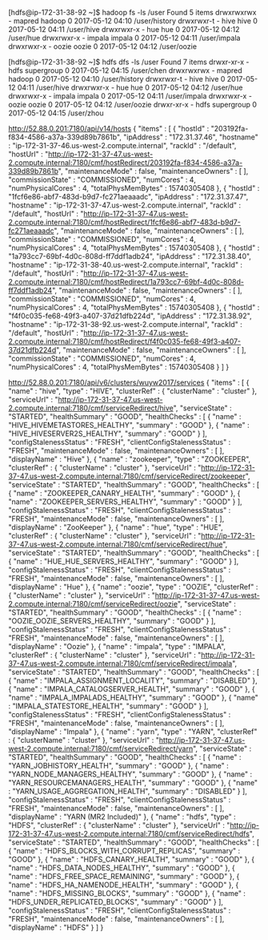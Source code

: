 [hdfs@ip-172-31-38-92 ~]$ hadoop  fs -ls /user
Found 5 items
drwxrwxrwx   - mapred hadoop          0 2017-05-12 04:10 /user/history
drwxrwxr-t   - hive   hive            0 2017-05-12 04:11 /user/hive
drwxrwxr-x   - hue    hue             0 2017-05-12 04:12 /user/hue
drwxrwxr-x   - impala impala          0 2017-05-12 04:11 /user/impala
drwxrwxr-x   - oozie  oozie           0 2017-05-12 04:12 /user/oozie

[hdfs@ip-172-31-38-92 ~]$ hdfs dfs -ls /user
Found 7 items
drwxr-xr-x   - hdfs   supergroup          0 2017-05-12 04:15 /user/chen
drwxrwxrwx   - mapred hadoop              0 2017-05-12 04:10 /user/history
drwxrwxr-t   - hive   hive                0 2017-05-12 04:11 /user/hive
drwxrwxr-x   - hue    hue                 0 2017-05-12 04:12 /user/hue
drwxrwxr-x   - impala impala              0 2017-05-12 04:11 /user/impala
drwxrwxr-x   - oozie  oozie               0 2017-05-12 04:12 /user/oozie
drwxr-xr-x   - hdfs   supergroup          0 2017-05-12 04:15 /user/zhou

http://52.88.0.201:7180/api/v14/hosts
{
  "items" : [ {
    "hostId" : "203192fa-f834-4586-a37a-339d89b7861b",
    "ipAddress" : "172.31.37.46",
    "hostname" : "ip-172-31-37-46.us-west-2.compute.internal",
    "rackId" : "/default",
    "hostUrl" : "http://ip-172-31-37-47.us-west-2.compute.internal:7180/cmf/hostRedirect/203192fa-f834-4586-a37a-339d89b7861b",
    "maintenanceMode" : false,
    "maintenanceOwners" : [ ],
    "commissionState" : "COMMISSIONED",
    "numCores" : 4,
    "numPhysicalCores" : 4,
    "totalPhysMemBytes" : 15740305408
  }, {
    "hostId" : "1fcf6e86-abf7-483d-b9d7-fc271aeaaadc",
    "ipAddress" : "172.31.37.47",
    "hostname" : "ip-172-31-37-47.us-west-2.compute.internal",
    "rackId" : "/default",
    "hostUrl" : "http://ip-172-31-37-47.us-west-2.compute.internal:7180/cmf/hostRedirect/1fcf6e86-abf7-483d-b9d7-fc271aeaaadc",
    "maintenanceMode" : false,
    "maintenanceOwners" : [ ],
    "commissionState" : "COMMISSIONED",
    "numCores" : 4,
    "numPhysicalCores" : 4,
    "totalPhysMemBytes" : 15740305408
  }, {
    "hostId" : "1a793cc7-69bf-4d0c-808d-ff7ddf1adb24",
    "ipAddress" : "172.31.38.40",
    "hostname" : "ip-172-31-38-40.us-west-2.compute.internal",
    "rackId" : "/default",
    "hostUrl" : "http://ip-172-31-37-47.us-west-2.compute.internal:7180/cmf/hostRedirect/1a793cc7-69bf-4d0c-808d-ff7ddf1adb24",
    "maintenanceMode" : false,
    "maintenanceOwners" : [ ],
    "commissionState" : "COMMISSIONED",
    "numCores" : 4,
    "numPhysicalCores" : 4,
    "totalPhysMemBytes" : 15740305408
  }, {
    "hostId" : "f4f0c035-fe68-49f3-a407-37d21dfb224d",
    "ipAddress" : "172.31.38.92",
    "hostname" : "ip-172-31-38-92.us-west-2.compute.internal",
    "rackId" : "/default",
    "hostUrl" : "http://ip-172-31-37-47.us-west-2.compute.internal:7180/cmf/hostRedirect/f4f0c035-fe68-49f3-a407-37d21dfb224d",
    "maintenanceMode" : false,
    "maintenanceOwners" : [ ],
    "commissionState" : "COMMISSIONED",
    "numCores" : 4,
    "numPhysicalCores" : 4,
    "totalPhysMemBytes" : 15740305408
  } ]
}

http://52.88.0.201:7180/api/v6/clusters/wuyw2017/services
{
  "items" : [ {
    "name" : "hive",
    "type" : "HIVE",
    "clusterRef" : {
      "clusterName" : "cluster"
    },
    "serviceUrl" : "http://ip-172-31-37-47.us-west-2.compute.internal:7180/cmf/serviceRedirect/hive",
    "serviceState" : "STARTED",
    "healthSummary" : "GOOD",
    "healthChecks" : [ {
      "name" : "HIVE_HIVEMETASTORES_HEALTHY",
      "summary" : "GOOD"
    }, {
      "name" : "HIVE_HIVESERVER2S_HEALTHY",
      "summary" : "GOOD"
    } ],
    "configStalenessStatus" : "FRESH",
    "clientConfigStalenessStatus" : "FRESH",
    "maintenanceMode" : false,
    "maintenanceOwners" : [ ],
    "displayName" : "Hive"
  }, {
    "name" : "zookeeper",
    "type" : "ZOOKEEPER",
    "clusterRef" : {
      "clusterName" : "cluster"
    },
    "serviceUrl" : "http://ip-172-31-37-47.us-west-2.compute.internal:7180/cmf/serviceRedirect/zookeeper",
    "serviceState" : "STARTED",
    "healthSummary" : "GOOD",
    "healthChecks" : [ {
      "name" : "ZOOKEEPER_CANARY_HEALTH",
      "summary" : "GOOD"
    }, {
      "name" : "ZOOKEEPER_SERVERS_HEALTHY",
      "summary" : "GOOD"
    } ],
    "configStalenessStatus" : "FRESH",
    "clientConfigStalenessStatus" : "FRESH",
    "maintenanceMode" : false,
    "maintenanceOwners" : [ ],
    "displayName" : "ZooKeeper"
  }, {
    "name" : "hue",
    "type" : "HUE",
    "clusterRef" : {
      "clusterName" : "cluster"
    },
    "serviceUrl" : "http://ip-172-31-37-47.us-west-2.compute.internal:7180/cmf/serviceRedirect/hue",
    "serviceState" : "STARTED",
    "healthSummary" : "GOOD",
    "healthChecks" : [ {
      "name" : "HUE_HUE_SERVERS_HEALTHY",
      "summary" : "GOOD"
    } ],
    "configStalenessStatus" : "FRESH",
    "clientConfigStalenessStatus" : "FRESH",
    "maintenanceMode" : false,
    "maintenanceOwners" : [ ],
    "displayName" : "Hue"
  }, {
    "name" : "oozie",
    "type" : "OOZIE",
    "clusterRef" : {
      "clusterName" : "cluster"
    },
    "serviceUrl" : "http://ip-172-31-37-47.us-west-2.compute.internal:7180/cmf/serviceRedirect/oozie",
    "serviceState" : "STARTED",
    "healthSummary" : "GOOD",
    "healthChecks" : [ {
      "name" : "OOZIE_OOZIE_SERVERS_HEALTHY",
      "summary" : "GOOD"
    } ],
    "configStalenessStatus" : "FRESH",
    "clientConfigStalenessStatus" : "FRESH",
    "maintenanceMode" : false,
    "maintenanceOwners" : [ ],
    "displayName" : "Oozie"
  }, {
    "name" : "impala",
    "type" : "IMPALA",
    "clusterRef" : {
      "clusterName" : "cluster"
    },
    "serviceUrl" : "http://ip-172-31-37-47.us-west-2.compute.internal:7180/cmf/serviceRedirect/impala",
    "serviceState" : "STARTED",
    "healthSummary" : "GOOD",
    "healthChecks" : [ {
      "name" : "IMPALA_ASSIGNMENT_LOCALITY",
      "summary" : "DISABLED"
    }, {
      "name" : "IMPALA_CATALOGSERVER_HEALTH",
      "summary" : "GOOD"
    }, {
      "name" : "IMPALA_IMPALADS_HEALTHY",
      "summary" : "GOOD"
    }, {
      "name" : "IMPALA_STATESTORE_HEALTH",
      "summary" : "GOOD"
    } ],
    "configStalenessStatus" : "FRESH",
    "clientConfigStalenessStatus" : "FRESH",
    "maintenanceMode" : false,
    "maintenanceOwners" : [ ],
    "displayName" : "Impala"
  }, {
    "name" : "yarn",
    "type" : "YARN",
    "clusterRef" : {
      "clusterName" : "cluster"
    },
    "serviceUrl" : "http://ip-172-31-37-47.us-west-2.compute.internal:7180/cmf/serviceRedirect/yarn",
    "serviceState" : "STARTED",
    "healthSummary" : "GOOD",
    "healthChecks" : [ {
      "name" : "YARN_JOBHISTORY_HEALTH",
      "summary" : "GOOD"
    }, {
      "name" : "YARN_NODE_MANAGERS_HEALTHY",
      "summary" : "GOOD"
    }, {
      "name" : "YARN_RESOURCEMANAGERS_HEALTH",
      "summary" : "GOOD"
    }, {
      "name" : "YARN_USAGE_AGGREGATION_HEALTH",
      "summary" : "DISABLED"
    } ],
    "configStalenessStatus" : "FRESH",
    "clientConfigStalenessStatus" : "FRESH",
    "maintenanceMode" : false,
    "maintenanceOwners" : [ ],
    "displayName" : "YARN (MR2 Included)"
  }, {
    "name" : "hdfs",
    "type" : "HDFS",
    "clusterRef" : {
      "clusterName" : "cluster"
    },
    "serviceUrl" : "http://ip-172-31-37-47.us-west-2.compute.internal:7180/cmf/serviceRedirect/hdfs",
    "serviceState" : "STARTED",
    "healthSummary" : "GOOD",
    "healthChecks" : [ {
      "name" : "HDFS_BLOCKS_WITH_CORRUPT_REPLICAS",
      "summary" : "GOOD"
    }, {
      "name" : "HDFS_CANARY_HEALTH",
      "summary" : "GOOD"
    }, {
      "name" : "HDFS_DATA_NODES_HEALTHY",
      "summary" : "GOOD"
    }, {
      "name" : "HDFS_FREE_SPACE_REMAINING",
      "summary" : "GOOD"
    }, {
      "name" : "HDFS_HA_NAMENODE_HEALTH",
      "summary" : "GOOD"
    }, {
      "name" : "HDFS_MISSING_BLOCKS",
      "summary" : "GOOD"
    }, {
      "name" : "HDFS_UNDER_REPLICATED_BLOCKS",
      "summary" : "GOOD"
    } ],
    "configStalenessStatus" : "FRESH",
    "clientConfigStalenessStatus" : "FRESH",
    "maintenanceMode" : false,
    "maintenanceOwners" : [ ],
    "displayName" : "HDFS"
  } ]
}